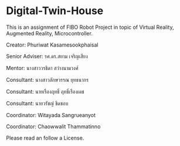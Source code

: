 # Digital-Twin-House
This is an assignment of FIBO Robot Project in topic of Virtual Reality, Augmented Reality, Microcontroller.

Creator: Phuriwat Kasamesookphaisal

Senior Adviser: รศ.ดร.สยาม เจริญเสียง

Mentor: นางสาววรธิดา สว่างนามวงศ์

Consultant: นางสาวลักษวรรณ ยุทธนากร

Consultant: นายเรืองฤทธิ์ ฤทธิ์เรืองเดช

Consultant: นายวรัชญ์ ชิดชอบ

Coordinator: Witayada Sangrueanyot

Coordinator: Chaowwalit Thammatinno

Please read an follow a License.
